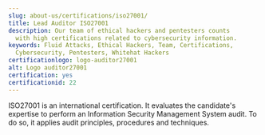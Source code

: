 ```yaml
---
slug: about-us/certifications/iso27001/
title: Lead Auditor ISO27001
description: Our team of ethical hackers and pentesters counts
  with high certifications related to cybersecurity information.
keywords: Fluid Attacks, Ethical Hackers, Team, Certifications,
  Cybersecurity, Pentesters, Whitehat Hackers
certificationlogo: logo-auditor27001
alt: Logo auditor27001
certification: yes
certificationid: 22
---
```


ISO27001 is an international certification.
It evaluates the candidate's expertise
to perform an Information Security Management System audit.
To do so,
it applies audit principles,
procedures and techniques.
